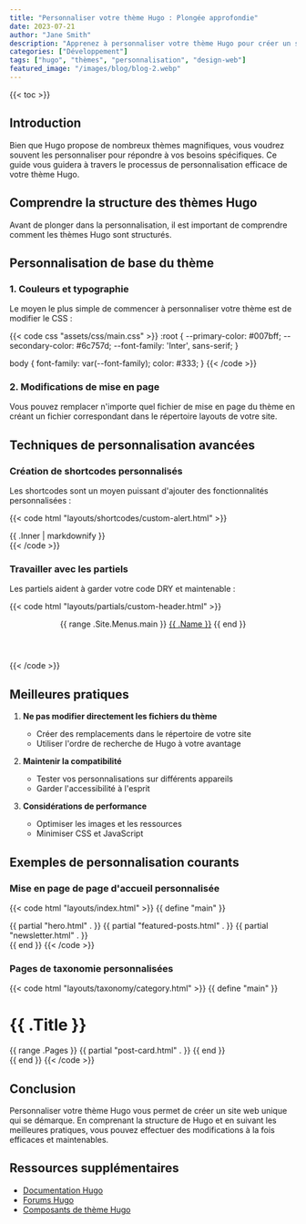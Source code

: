```yaml
---
title: "Personnaliser votre thème Hugo : Plongée approfondie"
date: 2023-07-21
author: "Jane Smith"
description: "Apprenez à personnaliser votre thème Hugo pour créer un site web unique qui correspond à votre marque et à vos besoins."
categories: ["Développement"]
tags: ["hugo", "thèmes", "personnalisation", "design-web"]
featured_image: "/images/blog/blog-2.webp"
---
```


{{< toc >}}

## Introduction

Bien que Hugo propose de nombreux thèmes magnifiques, vous voudrez souvent les personnaliser pour répondre à vos besoins spécifiques. Ce guide vous guidera à travers le processus de personnalisation efficace de votre thème Hugo.

## Comprendre la structure des thèmes Hugo

Avant de plonger dans la personnalisation, il est important de comprendre comment les thèmes Hugo sont structurés.

## Personnalisation de base du thème

### 1. Couleurs et typographie

Le moyen le plus simple de commencer à personnaliser votre thème est de modifier le CSS :

{{< code css "assets/css/main.css" >}}
:root {
    --primary-color: #007bff;
    --secondary-color: #6c757d;
    --font-family: 'Inter', sans-serif;
}

body {
    font-family: var(--font-family);
    color: #333;
}
{{< /code >}}

### 2. Modifications de mise en page

Vous pouvez remplacer n'importe quel fichier de mise en page du thème en créant un fichier correspondant dans le répertoire layouts de votre site.

## Techniques de personnalisation avancées

### Création de shortcodes personnalisés

Les shortcodes sont un moyen puissant d'ajouter des fonctionnalités personnalisées :

{{< code html "layouts/shortcodes/custom-alert.html" >}}
<div class="alert alert-{{ .Get 0 }}">
    {{ .Inner | markdownify }}
</div>
{{< /code >}}

### Travailler avec les partiels

Les partiels aident à garder votre code DRY et maintenable :

{{< code html "layouts/partials/custom-header.html" >}}
<header class="site-header">
    <nav>
        {{ range .Site.Menus.main }}
            <a href="{{ .URL }}">{{ .Name }}</a>
        {{ end }}
    </nav>
</header>
{{< /code >}}

## Meilleures pratiques

1. **Ne pas modifier directement les fichiers du thème**
   - Créer des remplacements dans le répertoire de votre site
   - Utiliser l'ordre de recherche de Hugo à votre avantage

2. **Maintenir la compatibilité**
   - Tester vos personnalisations sur différents appareils
   - Garder l'accessibilité à l'esprit

3. **Considérations de performance**
   - Optimiser les images et les ressources
   - Minimiser CSS et JavaScript

## Exemples de personnalisation courants

### Mise en page de page d'accueil personnalisée

{{< code html "layouts/index.html" >}}
{{ define "main" }}
<div class="homepage">
    {{ partial "hero.html" . }}
    {{ partial "featured-posts.html" . }}
    {{ partial "newsletter.html" . }}
</div>
{{ end }}
{{< /code >}}

### Pages de taxonomie personnalisées

{{< code html "layouts/taxonomy/category.html" >}}
{{ define "main" }}
<div class="category-page">
    <h1>{{ .Title }}</h1>
    <div class="posts-grid">
        {{ range .Pages }}
            {{ partial "post-card.html" . }}
        {{ end }}
    </div>
</div>
{{ end }}
{{< /code >}}

## Conclusion

Personnaliser votre thème Hugo vous permet de créer un site web unique qui se démarque. En comprenant la structure de Hugo et en suivant les meilleures pratiques, vous pouvez effectuer des modifications à la fois efficaces et maintenables.

## Ressources supplémentaires

- [Documentation Hugo](https://gohugo.io/documentation/)
- [Forums Hugo](https://discourse.gohugo.io/)
- [Composants de thème Hugo](https://themes.gohugo.io/tags/components/)

